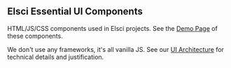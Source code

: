 Elsci Essential UI Components
---

HTML/JS/CSS components used in Elsci projects. See the [Demo Page](https://elsci-io.github.io/ui-essential/) of these components.  

We don't use any frameworks, it's all vanilla JS. See our [UI Architecture](https://github.com/elsci-io/dev-docs/discussions/2) for technical details and justification.
